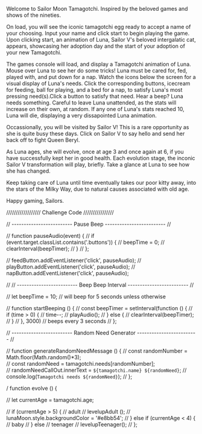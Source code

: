 Welcome to Sailor Moon Tamagotchi. Inspired by the beloved games and shows of the nineties. 

On load, you will see the iconic tamagotchi egg ready to accept a name of your choosing. Input your name and click start to begin playing the game. Upon clicking start, an animation of Luna, Sailor V's beloved intergalatic cat, appears, showcasing her adoption day and the start of your adoption of your new Tamagotchi. 

The games console will load, and display a Tamagotchi animation of Luna. Mouse over Luna to see her do some tricks! Luna must be cared for, fed, played with, and put down for a nap. Watch the icons below the screen for a visual display of Luna's needs. Click the corresponding buttons, icecream for feeding, ball for playing, and a bed for a nap, to satisfy Luna's most pressing need(s).Click a button to satisfy that need. Hear a beep? Luna needs something. Careful to leave Luna unattended, as the stats will increase on their own, at random.  If any one of Luna's stats reached 10, Luna will die, displaying a very dissapointed Luna animation. 

Occassionally, you will be visited by Sailor V! This is a rare opportunity as she is quite busy these days. Click on Sailor V to say hello and send her back off to fight Queen Beryl. 

As Luna ages, she will evolve, once at age 3 and once again at 6, if you have successfully kept her in good health. Each evolution stage, the inconic Sailor V transformation will play, briefly. Take a glance at Luna to see how she has changed. 

Keep taking care of Luna until time eventually takes our poor kitty away, into the stars of the Milky Way, due to natural causes associated with old age. 

Happy gaming, Sailors. 
























////////////////// Challenge Code ////////////////


// ------------------------- Pause Beep ------------------------- //

// function pauseAudio(event) {
//     if (event.target.classList.contains('.buttons')) {
//         beepTime = 0;
//         clearInterval(beepTimer); 
//         }
// };

// feedButton.addEventListener('click', pauseAudio);
// playButton.addEventListener('click', pauseAudio);
// napButton.addEventListener('click', pauseAudio);


// // ------------------------- Beep Beep Interval ------------------------- //

// let beepTime = 10; // will beep for 5 seconds unless otherwise 

// function startBeeping () {
//     const beepTimer = setInterval(function () { 
//         if (time > 0) { 
//             time--;
//             playAudio();
//         } else {
//             clearInterval(beepTimer); 
//         }
//         }, 3000) // beeps every 3 seconds 
//  };

// -------------------------  Random Need Generator ------------------------- //

// function generateRandomNeedMessage () {
//     const randomNumber = Math.floor(Math.random()*3);  
//     const randomNeed = tamagotchi.needs[randomNumber];    
//     randomNeedCallOut.innerText = `${tamagotchi.name} ${randomNeed}`;
//     console.log(`Tamagotchi needs ${randomNeed}`);
// }; 

/ function evolve () {    

//     let currentAge = tamagotchi.age;

//     if (currentAge > 5) { // adult
//         levelupAdult ();
//         lunaMoon.style.backgroundColor = '#e8bb54';
//     } else if (currentAge < 4) { // baby
//     } else // teenager
//         levelupTeenager(); 
// };
